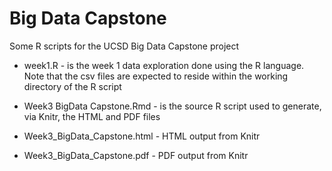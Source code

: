 # Big Data Capstone

Some R scripts for the UCSD Big Data Capstone project

* week1.R - is the week 1 data exploration done using the R language. Note that the csv files are expected to reside within the working directory of the R script

* Week3 BigData Capstone.Rmd - is the source R script used to generate, via Knitr, the HTML and PDF files

* Week3_BigData_Capstone.html - HTML output from Knitr

* Week3_BigData_Capstone.pdf - PDF output from Knitr
